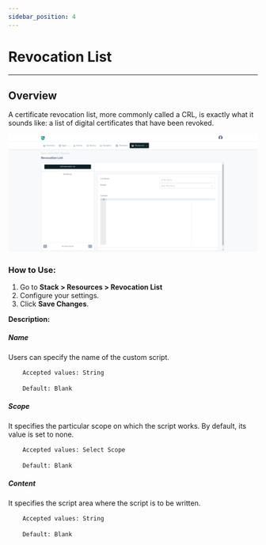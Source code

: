 ```yaml
---
sidebar_position: 4
---
```


# Revocation List 

---

## Overview

A certificate revocation list, more commonly called a CRL, is exactly what it sounds like: a list of digital certificates that have been revoked.

![revocation_list](/img/platform/v8/docs/revocation_list.png)

### How to Use:

1. Go to **Stack > Resources > Revocation List**
2. Configure your settings. 
3. Click **Save Changes**. 

**Description:**

##### **Name**

Users can specify the name of the custom script.

```
    Accepted values: String

    Default: Blank 
```


##### **Scope**

It specifies the particular scope on which the script works. By default, its value is set to none.

```
    Accepted values: Select Scope

    Default: Blank 
```


##### **Content**

It specifies the script area where the script is to be written.

```
    Accepted values: String

    Default: Blank 
```

